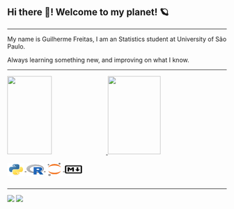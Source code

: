 ## Hi there 👋! Welcome to my planet! 🪐
---
My name is Guilherme Freitas, I am an Statistics student at University of São Paulo.

Always learning something new, and improving on what I know.

---

<div>
  <a href="https://github.com/GvFreitas1">
  <img height="180em" width="45%" src="https://github-readme-stats.vercel.app/api?username=GvFreitas1&show_icons=true&include_all_commits=true&count_private=true"/>
  <img height="180em" width="49%" src="https://github-readme-stats.vercel.app/api/top-langs/?username=GvFreitas1&layout=compact&langs_count=7"/>
  </a>
</div>


<div style="display: inline_block"><br>
  <a href="https://github.com/GvFreitas1">
  <img align="center" alt="Python" height="30" width="40" src="https://raw.githubusercontent.com/devicons/devicon/master/icons/python/python-original.svg">
  <img align="center" alt="R" height="30" width="40" src="https://raw.githubusercontent.com/devicons/devicon/master/icons/r/r-original.svg">
  <img align="center" alt="Jupyter" height="30" width="40" src="https://raw.githubusercontent.com/devicons/devicon/master/icons/jupyter/jupyter-original.svg">
  <img align="center" alt="Jupyter" height="30" width="40" src="https://raw.githubusercontent.com/devicons/devicon/master/icons/markdown/markdown-original.svg">
  </a>
</div>  

##
---

<div > 
  <a href = "mailto:gv.freitas2003@usp.br"><img src="https://img.shields.io/badge/Gmail-D14836?style=for-the-badge&logo=gmail&logoColor=white" target="_blank"></a>
  <a href="https://www.linkedin.com/in/guilherme-freitas-b62a26246/" target="_blank"><img src="https://img.shields.io/badge/-LinkedIn-%230077B5?style=for-the-badge&logo=linkedin&logoColor=white" target="_blank"></a> 
</div><br/>


<!--
**GvFreitas1/GvFreitas1** is a ✨ _special_ ✨ repository because its `README.md` (this file) appears on your GitHub profile.

Here are some ideas to get you started:

- 🔭 I’m currently working on ...
- 🌱 I’m currently learning ...
- 👯 I’m looking to collaborate on ...
- 🤔 I’m looking for help with ...
- 💬 Ask me about ...
- 📫 How to reach me: ...
- 😄 Pronouns: ...
- ⚡ Fun fact: ...
-->
